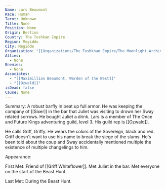 ```yaml
---
Name: Lars Beaumont
Race: Human
Tarot: Unknown
Title: None
Position: None
Origin: Bestino
Country: The Toshkan Empire
Region: Megiddo
City: Megiddo
Organization: "[[Organizations/The Toshkhan Empire/The Moonlight Archives/The Moonlight Archives]]"
Allies:
  - None
Enemies:
  - None
Associates:
  - "[[Maximillian Beaumont, Warden of the West]]"
  - "[[Ozwald]]"
isDead: false
Cause: None
---
```

Summary:
A robust barfly in beat up full armor. He was keeping the company of [[Sixer]] in the bar that Juliet was visiting to drown her Sway related sorrows. He bought Juliet a drink. Lars is a member of The Once and Future Kings adventuring guild, level 3. His guild rep is [[Ozwald]].

He calls Griff, Griffy. He wears the colors of the Sovereign, black and red. Griff doesn't want to use his name to break the siege of the slums. He's been told about the coup and Sway accidentally mentioned multiple the existence of multiple changelings to him.

Appearance: 

First Met: 
Friend of [[Griff Whiteflower]]. Met Juliet in the bar. Met everyone on the start of the Beast Hunt.

Last Met: 
During the Beast Hunt.
